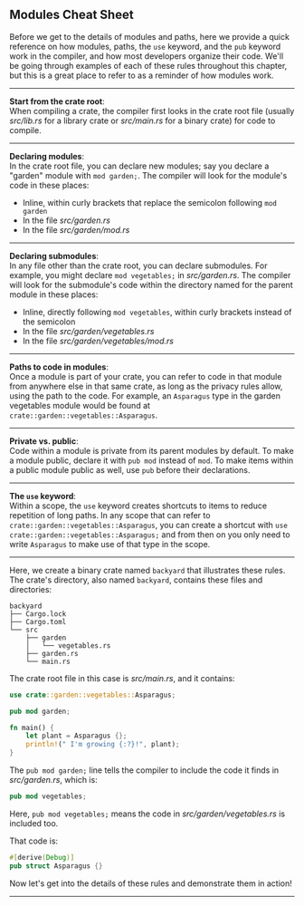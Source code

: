 ## Modules Cheat Sheet ##

Before we get to the details of modules and paths, here we provide a quick
reference on how modules, paths, the ```use``` keyword, and the ```pub```
keyword work in the compiler, and how most developers organize their code.
We'll be going through examples of each of these rules throughout this
chapter, but this is a great place to refer to as a reminder of how modules
work.

---

**Start from the crate root**:<br>When compiling a crate, the compiler first
looks in the crate root file (usually *src/lib.rs* for a library crate or 
*src/main.rs* for a binary crate) for code to compile.

---

**Declaring modules**:<br>In the crate root file, you can declare new modules;
say you declare a "garden" module with ```mod garden;```. The compiler will 
look for the module's code in these places:

* Inline, within curly brackets that replace the semicolon following
  ```mod garden```
* In the file *src/garden.rs*
* In the file *src/garden/mod.rs*

---

**Declaring submodules**:<br>In any file other than the crate root, you can 
declare submodules. For example, you might declare ```mod vegetables;``` in 
*src/garden.rs*. The compiler will look for the submodule's code within the directory named for the parent module in these places:

* Inline, directly following ```mod vegetables```, within curly brackets 
  instead of the semicolon
* In the file *src/garden/vegetables.rs*
* In the file *src/garden/vegetables/mod.rs*

---

**Paths to code in modules**:<br>Once a module is part of your crate, you can 
refer to code in that module from anywhere else in that same crate, as long 
as the privacy rules allow, using the path to the code. For example, an 
```Asparagus``` type in the garden vegetables module would be found at 
```crate::garden::vegetables::Asparagus```.

---

**Private vs. public**:<br>Code within a module is private from its parent 
modules by default. To make a module public, declare it with ```pub mod``` 
instead of ```mod```. To make items within a public module public as well, 
use ```pub``` before their declarations.

---

**The ```use``` keyword**:<br>Within a scope, the ```use``` keyword creates 
shortcuts to items to reduce repetition of long paths. In any scope that can 
refer to ```crate::garden::vegetables::Asparagus```, you can create a 
shortcut with ```use crate::garden::vegetables::Asparagus;``` and from then 
on you only need to write ```Asparagus``` to make use of that type in the 
scope.

---

Here, we create a binary crate named ```backyard``` that illustrates these 
rules. The crate's directory, also named ```backyard```, contains these files 
and directories:

```
backyard
├── Cargo.lock
├── Cargo.toml
└── src
    ├── garden
    │   └── vegetables.rs
    ├── garden.rs
    └── main.rs
```

The crate root file in this case is *src/main.rs*, and it contains:

```rust
use crate::garden::vegetables::Asparagus;

pub mod garden;

fn main() {
    let plant = Asparagus {};
    println!(" I'm growing {:?}!", plant);
}
```

The ```pub mod garden;``` line tells the compiler to include the code it finds in *src/garden.rs*, which is:

```rust
pub mod vegetables;
```

Here, ```pub mod vegetables;``` means the code in *src/garden/vegetables.rs* 
is included too.

That code is:

```rust
#[derive(Debug)]
pub struct Asparagus {}
```

Now let's get into the details of these rules and demonstrate them in action!

---
